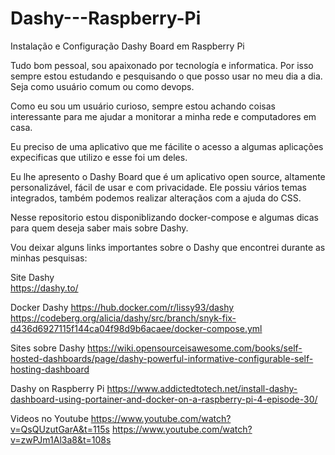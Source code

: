 # Dashy---Raspberry-Pi
Instalação e Configuração Dashy Board em Raspberry Pi

Tudo bom pessoal, sou apaixonado por tecnología e informatica. Por isso sempre estou estudando e pesquisando o que posso usar no meu dia a dia. Seja como usuário comum ou como devops.

Como eu sou um usuário curioso, sempre estou achando coisas interessante para me ajudar a monitorar a minha rede e computadores em casa.

Eu preciso de uma aplicativo que me fácilite o acesso a algumas aplicações expecificas que utilizo e esse foi um deles.

Eu lhe apresento o Dashy Board que é um aplicativo open source, altamente personalizável, fácil de usar e com privacidade. Ele possiu vários temas integrados, também podemos realizar alteraçãos com a ajuda do CSS.



Nesse repositorio estou disponiblizando docker-compose e algumas dicas para quem deseja saber mais sobre Dashy.


Vou deixar alguns links importantes sobre o Dashy que encontrei durante as minhas pesquisas:

Site Dashy <br>
https://dashy.to/

Docker Dashy
https://hub.docker.com/r/lissy93/dashy
https://codeberg.org/alicia/dashy/src/branch/snyk-fix-d436d6927115f144ca04f98d9b6acaee/docker-compose.yml

Sites sobre Dashy
https://wiki.opensourceisawesome.com/books/self-hosted-dashboards/page/dashy-powerful-informative-configurable-self-hosting-dashboard

Dashy on Raspberry Pi
https://www.addictedtotech.net/install-dashy-dashboard-using-portainer-and-docker-on-a-raspberry-pi-4-episode-30/

Videos no Youtube
https://www.youtube.com/watch?v=QsQUzutGarA&t=115s
https://www.youtube.com/watch?v=zwPJm1Al3a8&t=108s


